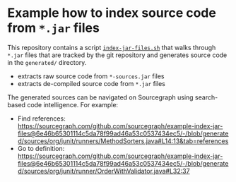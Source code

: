 # Example how to index source code from `*.jar` files

This repository contains a script [`index-jar-files.sh`](bin/index-jar-files.sh)
that walks through `*.jar` files that are tracked by the git repository and
generates source code in the `generated/` directory.

- extracts raw source code from `*-sources.jar` files
- extracts de-compiled source code from `*.jar` files

The generated sources can be navigated on Sourcegraph using search-based code
intelligence. For example:

- Find references:
  https://sourcegraph.com/github.com/sourcegraph/example-index-jar-files@6e46b65301114c5da78f99ad46a53c0537434ec5/-/blob/generated/sources/org/junit/runners/MethodSorters.java#L14:13&tab=references
- Go to definition:
  https://sourcegraph.com/github.com/sourcegraph/example-index-jar-files@6e46b65301114c5da78f99ad46a53c0537434ec5/-/blob/generated/sources/org/junit/runner/OrderWithValidator.java#L32:37
